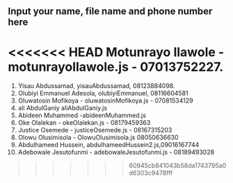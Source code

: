 ## Input your name, file name and phone number here
<<<<<<< HEAD
Motunrayo Ilawole - motunrayoIlawole.js - 07013752227.
=======
1. Yisau Abdussamad, yisauAbdussamad, 08123884098.
2. Olubiyi Emmanuel Adesola, olubiyiEmmanuel, 08116604581
3. Oluwatosin Mofikoya - oluwatosinMofikoya.js - 07081534129
4. ali AbdulGaniy aliAbdulGaniy.js
5. Abideen Muhammed -abideenMuhammed.js
6. Oke Olalekan - okeOlalekan.js - 08179459363
7. Justice Osemede - justiceOsemede.js - 08167315203
8. Olowu Olusimisola - OlowuOlusimisola.js 08050636630 
9. Abdulhameed Hussein, abdulhameedHussein2.js,09016167744
10. Adebowale Jesutofunmi - adebowaleJesutofunmi.js - 08189493028
>>>>>>> 60945cb841043b58da1743795a0d6303c9478fff
